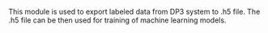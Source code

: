 This module is used to export labeled data from DP3 system to .h5 file. The .h5 file can be then used for training of machine learning models.